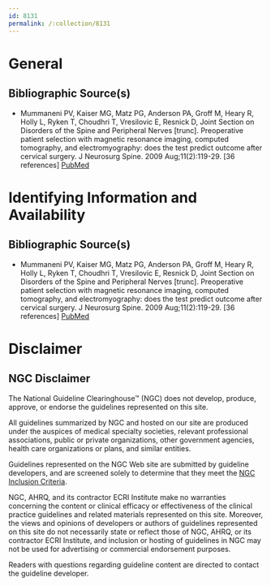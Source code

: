 ```yaml
---
id: 8131
permalink: /:collection/8131
---
```


# General

## Bibliographic Source(s)

- Mummaneni PV, Kaiser MG, Matz PG, Anderson PA, Groff M, Heary R, Holly L, Ryken T, Choudhri T, Vresilovic E, Resnick D, Joint Section on Disorders of the Spine and Peripheral Nerves [trunc]. Preoperative patient selection with magnetic resonance imaging, computed tomography, and electromyography: does the test predict outcome after cervical surgery. J Neurosurg Spine. 2009 Aug;11(2):119-29. [36 references] [ PubMed ](http://www.ncbi.nlm.nih.gov/entrez/query.fcgi?cmd=Retrieve&db=pubmed&dopt=Abstract&list_uids=19769491)

# Identifying Information and Availability

## Bibliographic Source(s)

- Mummaneni PV, Kaiser MG, Matz PG, Anderson PA, Groff M, Heary R, Holly L, Ryken T, Choudhri T, Vresilovic E, Resnick D, Joint Section on Disorders of the Spine and Peripheral Nerves [trunc]. Preoperative patient selection with magnetic resonance imaging, computed tomography, and electromyography: does the test predict outcome after cervical surgery. J Neurosurg Spine. 2009 Aug;11(2):119-29. [36 references] [ PubMed ](http://www.ncbi.nlm.nih.gov/entrez/query.fcgi?cmd=Retrieve&db=pubmed&dopt=Abstract&list_uids=19769491)

# Disclaimer

## NGC Disclaimer

The National Guideline Clearinghouse™ (NGC) does not develop, produce, approve, or endorse the guidelines represented on this site.

All guidelines summarized by NGC and hosted on our site are produced under the auspices of medical specialty societies, relevant professional associations, public or private organizations, other government agencies, health care organizations or plans, and similar entities.

Guidelines represented on the NGC Web site are submitted by guideline developers, and are screened solely to determine that they meet the [NGC Inclusion Criteria](/help-and-about/summaries/inclusion-criteria).

NGC, AHRQ, and its contractor ECRI Institute make no warranties concerning the content or clinical efficacy or effectiveness of the clinical practice guidelines and related materials represented on this site. Moreover, the views and opinions of developers or authors of guidelines represented on this site do not necessarily state or reflect those of NGC, AHRQ, or its contractor ECRI Institute, and inclusion or hosting of guidelines in NGC may not be used for advertising or commercial endorsement purposes.

Readers with questions regarding guideline content are directed to contact the guideline developer.

